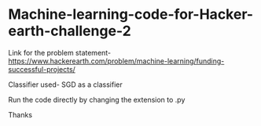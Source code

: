 # Machine-learning-code-for-Hacker-earth-challenge-2

Link for the problem statement-https://www.hackerearth.com/problem/machine-learning/funding-successful-projects/
 
 Classifier used- SGD as a classifier 
 
 Run the code directly by changing the extension to .py 
 
 Thanks
